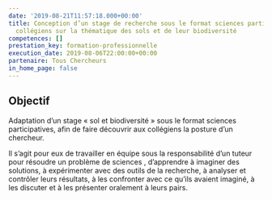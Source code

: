 ```yaml
---
date: '2019-08-21T11:57:18.000+00:00'
title: Conception d’un stage de recherche sous le format sciences participatives pour
  collégiens sur la thématique des sols et de leur biodiversité
competences: []
prestation_key: formation-professionnelle
execution_date: 2019-08-06T22:00:00+00:00
partenaire: Tous Chercheurs
in_home_page: false
---
```

## Objectif

Adaptation d’un stage « sol et biodiversité » sous le format sciences participatives, afin de faire découvrir aux collégiens la posture d’un chercheur.  

Il s’agit pour eux de travailler en équipe sous la responsabilité d’un tuteur pour résoudre un problème de sciences , d’apprendre à imaginer des solutions, à expérimenter avec des outils de la recherche, à analyser et contrôler leurs résultats, à les confronter avec ce qu’ils avaient imaginé, à les discuter et à les présenter oralement à leurs pairs.
<!--more-->